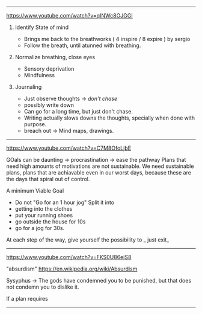 ___

<https://www.youtube.com/watch?v=qINWc8OJGGI>

1. Identify State of mind
   - Brings me back to the breathworks ( 4 inspire / 8 expire ) by sergio
   - Follow the breath, until atunned with breathing.

2. Normalize breathing, close eyes
   - Sensory deprivation
   - Mindfulness

3. Journaling
   - Just observe thoughts -> *don't chase*
   - possibly write down
   - Can go for a long time, but just don't chase.
   - Writing actually slows downs the thoughts, specially when done with purpose.
   - breach out -> Mind maps, drawings.

___

<https://www.youtube.com/watch?v=C7M8OfoLjbE>

GOals can be daunting
\-> procrastination
\-> ease the pathway
Plans that need high amounts of motivations are not sustainable.
We need sustainable plans, plans that are achiavable even in our worst days, because these are the days that spiral out of control.

A minimum Viable Goal

- Do not "Go for an 1 hour jog"
  Split it into
- getting into the clothes
- put your running shoes
- go outside the house for 10s
- go for a jog for 30s.

At each step of the way, give yourself the possibility to \_ just  exit\_

___

<https://www.youtube.com/watch?v=FKS0U86ejS8>

"absurdism"
<https://en.wikipedia.org/wiki/Absurdism>

Sysyphus -> The gods have condemned you to be punished, but that does not condemn you to dislike it.

If a plan requires

___
